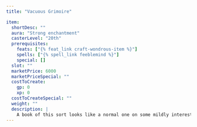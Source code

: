 ```yaml
---
title: "Vacuous Grimoire"

item:
  shortDesc: ""
  aura: "Strong enchantment"
  casterLevel: "20th"
  prerequisites:
    feats: ["{% feat_link craft-wondrous-item %}"]
    spells: ["{% spell_link feeblemind %}"]
    special: []
  slot: ""
  marketPrice: 6000
  marketPriceSpecial: ""
  costToCreate:
    gp: 0
    xp: 0
  costToCreateSpecial: ""
  weight: ""
  description: |
    A book of this sort looks like a normal one on some mildly interesting topic. Any character who opens the work and reads so much as a single word therein must make two DC 15 Will saves. The first is to determine if the reader takes 1 point of permanent Intelligence drain. The second is to find out if the reader takes 2 points of permanent Wisdom drain. To destroy the book, a character must burn it while casting {% spell_link remove-curse %}. If the grimoire is placed with other books, its appearance instantly alters to conform to the look of those other works.
---
```

